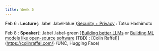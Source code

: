 ```yaml
---
title: Week 5
---
```


Feb 6
: **Lecture**{: .label .label-blue }[Security + Privacy](#)
  : Tatsu Hashimoto

Feb 8
: **Speaker**{: .label .label-green }[Building better LLMs](https://docs.google.com/presentation/d/1F6tNpv9CZ9T2N9sDu05m0cXHBzGdAvVW6xVPNQ1L3Ik/edit#slide=id.p) or [Building ML models like open-source software](https://colinraffel.com/blog/a-call-to-build-models-like-we-build-open-source-software.html) (TBD)
  : [Colin Raffel]](https://colinraffel.com/) (UNC, Hugging Face)